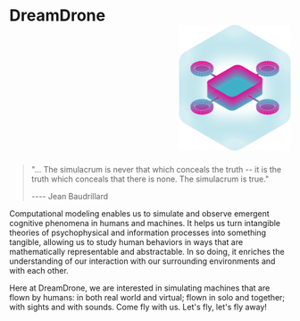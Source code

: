 # DreamDrone <div align="right"><img src="info/dream-drone.png" alt="logo" width="200"/></div>

> "... The simulacrum is never that which conceals the truth -- it is the truth which conceals that there is none. The simulacrum is true."
>
> ---- Jean Baudrillard

Computational modeling enables us to simulate and observe emergent cognitive phenomena in humans and machines. It helps us turn intangible theories of psychophysical and information processes into something tangible, allowing us to study human behaviors in ways that are mathematically representable and abstractable. In so doing, it enriches the understanding of our interaction with our surrounding environments and with each other. 

Here at DreamDrone, we are interested in simulating machines that are flown by humans: in both real world and virtual; flown in solo and together; with sights and with sounds. Come fly with us. Let's fly, let's fly away!